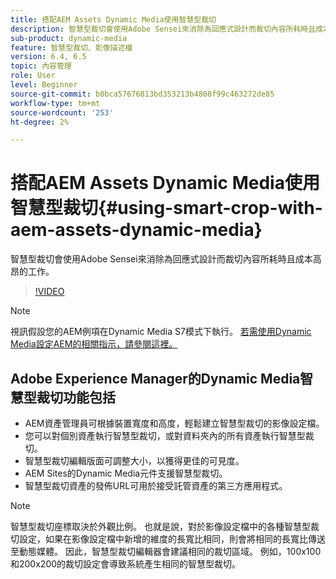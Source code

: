 ```yaml
---
title: 搭配AEM Assets Dynamic Media使用智慧型裁切
description: 智慧型裁切會使用Adobe Sensei來消除為回應式設計而裁切內容所耗時且成本高昂的工作。
sub-product: dynamic-media
feature: 智慧型裁切、影像描述檔
version: 6.4, 6.5
topic: 內容管理
role: User
level: Beginner
source-git-commit: b0bca57676813bd353213b4808f99c463272de85
workflow-type: tm+mt
source-wordcount: '253'
ht-degree: 2%

---
```



# 搭配AEM Assets Dynamic Media使用智慧型裁切{#using-smart-crop-with-aem-assets-dynamic-media}

智慧型裁切會使用Adobe Sensei來消除為回應式設計而裁切內容所耗時且成本高昂的工作。

>[!VIDEO](https://video.tv.adobe.com/v/21519/)

>[!NOTE]
>
>視訊假設您的AEM例項在Dynamic Media S7模式下執行。 [若需使用Dynamic Media設定AEM的相關指示，請參閱這裡。](https://helpx.adobe.com/tw/experience-manager/6-3/assets/using/config-dynamic-fp-14410.html)

## Adobe Experience Manager的Dynamic Media智慧型裁切功能包括

* AEM資產管理員可根據裝置寬度和高度，輕鬆建立智慧型裁切的影像設定檔。
* 您可以對個別資產執行智慧型裁切，或對資料夾內的所有資產執行智慧型裁切。
* 智慧型裁切編輯版面可調整大小，以獲得更佳的可見度。
* AEM Sites的Dynamic Media元件支援智慧型裁切。
* 智慧型裁切資產的發佈URL可用於接受託管資產的第三方應用程式。

>[!NOTE]
>
>智慧型裁切座標取決於外觀比例。 也就是說，對於影像設定檔中的各種智慧型裁切設定，如果在影像設定檔中新增的維度的長寬比相同，則會將相同的長寬比傳送至動態媒體。 因此，智慧型裁切編輯器會建議相同的裁切區域。 例如，100x100和200x200的裁切設定會導致系統產生相同的智慧型裁切。
